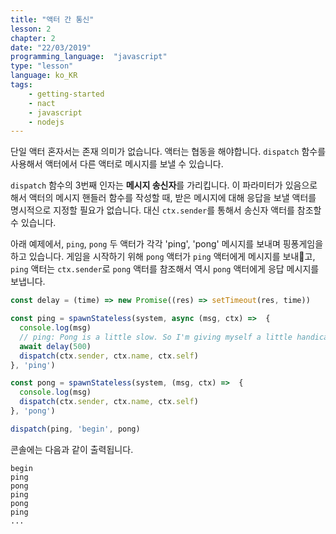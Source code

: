 ```yaml
---
title: "액터 간 통신"
lesson: 2
chapter: 2
date: "22/03/2019"
programming_language:  "javascript"
type: "lesson"
language: ko_KR
tags:
    - getting-started
    - nact
    - javascript
    - nodejs
---
```


단일 액터 혼자서는 존재 의미가 없습니다. 액터는 협동을 해야합니다. `dispatch` 함수를 사용해서 액터에서 다른 액터로 메시지를 보낼 수 있습니다.

`dispatch` 함수의 3번째 인자는 **메시지 송신자**를 가리킵니다. 이 파라미터가 있음으로 해서 액터의 메시지 핸들러 함수를 작성할 때, 받은 메시지에 대해 응답을 보낼 액터를 명시적으로 지정할 필요가 없습니다. 대신 `ctx.sender`를 통해서 송신자 액터를 참조할 수 있습니다.

아래 예제에서, `ping`, `pong` 두 액터가 각각 'ping', 'pong' 메시지를 보내며 핑퐁게임을 하고 있습니다. 게임을 시작하기 위해 `pong` 액터가 `ping` 액터에게 메시지를 보내고, `ping` 액터는 `ctx.sender`로 `pong` 액터를 참조해서 역시 `pong` 액터에게 응답 메시지를 보냅니다.

```javascript
const delay = (time) => new Promise((res) => setTimeout(res, time))

const ping = spawnStateless(system, async (msg, ctx) =>  {
  console.log(msg)
  // ping: Pong is a little slow. So I'm giving myself a little handicap :P
  await delay(500)
  dispatch(ctx.sender, ctx.name, ctx.self)
}, 'ping')

const pong = spawnStateless(system, (msg, ctx) =>  {
  console.log(msg)
  dispatch(ctx.sender, ctx.name, ctx.self)  
}, 'pong')

dispatch(ping, 'begin', pong)
```

콘솔에는 다음과 같이 출력됩니다.

```
begin
ping
pong
ping
pong
ping
...
```

